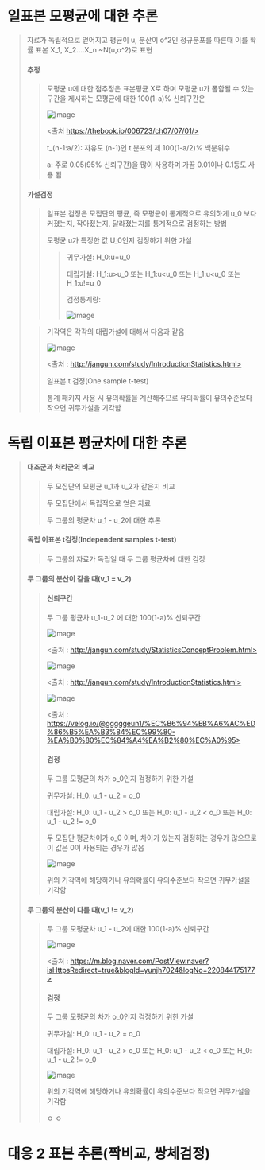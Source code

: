 # 일표본 모평균에 대한 추론
>
> 자료가 독립적으로 얻어지고 평균이 u, 분산이 o^2인 정규분포를 따른때 이를 확률 표본 X_1, X_2....X_n ~N(u,o^2)로 표현
>
> #### 추정
>
> > 모평균 u에 대한 점추정은 표본평균 X로 하며 모평균 u가 폼함될 수 있는 구간을 제시하는 모평균에 대한 100(1-a)% 신뢰구간은
> >
> >![image](https://user-images.githubusercontent.com/65435447/165915646-ea889008-841f-4490-a014-8b4cbc25a403.png)
> >
> ><출처 https://thebook.io/006723/ch07/07/01/>
> >
> >t_(n-1:a/2): 자유도 (n-1)인 t 분포의 제 100(1-a/2)% 백분위수
> >
> >a: 주로 0.05(95% 신뢰구간)을 많이 사용하며 가끔 0.01이나 0.1등도 사용 됨
>
> #### 가설검정
>
> > 일표본 검정은 모집단의 평균, 즉 모평균이 통계적으로 유의하게 u_0 보다 커졌는지, 작아졌는지, 달라졌는지를 통계적으로 검정하는 방법
> > 
> > 모평균 u가 특정한 값 U_0인지 검정하기 위한 가설
> > 
> > > 귀무가설: H_0:u=u_0
> > > 
> > > 대립가설: H_1:u>u_0 또는 H_1:u<u_0 또는 H_1:u<u_0 또는 H_1:u!=u_0
> > > 
> > > 검정통계량:
> > > 
> > > ![image](https://user-images.githubusercontent.com/65435447/165917917-8a05fe25-d847-48d5-bb71-429def7003a4.png)
>
> > 기각역은 각각의 대립가설에 대해서 다음과 같음
> > 
> > ![image](https://user-images.githubusercontent.com/65435447/165918464-ebaeda81-4d47-4178-bbd9-2357b27eef3f.png)
> >
> > <출처 : http://jangun.com/study/IntroductionStatistics.html>
> >
> > 일표본 t 검정(One sample t-test)
> > 
> > 통계 패키지 사용 시 유의확률을 계산해주므로 유의확률이 유의수준보다 작으면 귀무가설을 기각함
> > 

# 독립 이표본 평균차에 대한 추론
>
> #### 대조군과 처리군의 비교
> 
> > 두 모집단의 모평균 u_1과 u_2가 같은지 비교
> >
> > 두 모집단에서 독립적으로 얻은 자료
> > 
> > 두 그룹의 평균차 u_1 - u_2에 대한 추론
> > 
> 
> #### 독립 이표본 t검정(Independent samples t-test)
> >  
> > 두 그룹의 자료가 독립일 때 두 그룹 평균차에 대한 검정
> >
> #### 두 그룹의 분산이 같을 때(v_1 = v_2) 
> >  
> > #### 신뢰구간
> >  
> > 두 그룹 평균차 u_1-u_2 에 대한 100(1-a)% 신뢰구간 
> >  
> > ![image](https://user-images.githubusercontent.com/65435447/165921228-77af3623-df62-46d3-9dc3-87fec9f064b7.png)
> >  
> > <출처 : http://jangun.com/study/StatisticsConceptProblem.html>
> >  
> >  ![image](https://user-images.githubusercontent.com/65435447/165921464-efad6710-4bf3-4ad2-9b8c-5099eb8be7ac.png)
> >
> > <출처 : http://jangun.com/study/IntroductionStatistics.html> 
> >  
> >  ![image](https://user-images.githubusercontent.com/65435447/165922055-91534033-e98f-4cd3-b1e9-2b95f456ec8b.png)
> >  
> >  <출처 : https://velog.io/@gggggeun1/%EC%B6%94%EB%A6%AC%ED%86%B5%EA%B3%84%EC%99%80-%EA%B0%80%EC%84%A4%EA%B2%80%EC%A0%95> 
> >  
> >  #### 검정
> >  
> >  두 그룹 모평균의 차가 o_0인지 검정하기 위한 가설
> >  
> >  귀무가설: H_0: u_1 - u_2 = o_0
> >  
> >  대립가설: H_0: u_1 - u_2 > o_0 또는 H_0: u_1 - u_2 < o_0 또는 H_0: u_1 - u_2 != o_0
> >  
> >  두 모집단 평균차이가 o_0 이며, 차이가 있는지 검정하는 경우가 많으므로 이 값은 0이 사용되는 경우가 많음
> >  
> >  ![image](https://user-images.githubusercontent.com/65435447/165923242-b917c306-e589-4d88-aec6-37e320b51dec.png)
> >
> > 위의 기각역에 해당하거나 유의확률이 유의수준보다 작으면 귀무가설을 기각함
> > 
> #### 두 그룹의 분산이 다를 때(v_1 != v_2) 
> > 
> > 두 그룹 모평균차 u_1 - u_2에 대한 100(1-a)% 신뢰구간
> > 
> > ![image](https://user-images.githubusercontent.com/65435447/165925170-4cab3a65-2688-4232-bdf3-4552a33157f1.png)
> > 
> > <출처 : https://m.blog.naver.com/PostView.naver?isHttpsRedirect=true&blogId=yunjh7024&logNo=220844175177>
> >  
> >  #### 검정
> >  
> >  두 그룹 모평균의 차가 o_0인지 검정하기 위한 가설
> >  
> >  귀무가설: H_0: u_1 - u_2 = o_0
> >  
> >  대립가설: H_0: u_1 - u_2 > o_0 또는 H_0: u_1 - u_2 < o_0 또는 H_0: u_1 - u_2 != o_0
> > 
> > ![image](https://user-images.githubusercontent.com/65435447/165926828-b65ebb0d-2444-4296-81a2-1680d39340a1.png)
> > 
> > 위의 기각역에 해당하거나 유의확률이 유의수준보다 작으면 귀무가설을 기각함
> > 
> > 
> > 
> > 
> > 
> > 
> > 
> > 
> > 
> > ㅇ
> ㅇ


# 대응 2 표본 추론(짝비교, 쌍체검정)































